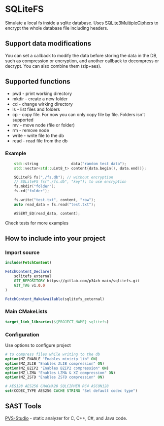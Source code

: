 # SQLiteFS

Simulate a local fs inside a sqlite database. Uses [SQLite3MultipleCiphers](https://github.com/utelle/SQLite3MultipleCiphers.git) to encrypt the whole database file including headers.

## Support data modifications

You can set a callback to modify the data before storing the data in the DB, such as compression or encryption, and another callback to decompress or decrypt. You can also combine them (zip+aes).

## Supported functions

* pwd - print working directory
* mkdir - create a new folder
* cd - change wirking directory
* ls - list files and folders
* cp - copy file. For now you can only copy file by file. Folders isn't supported
* mv - move node (file or folder)
* rm - remove node
* write - write file to the db
* read - read file from the db

### Example

```cpp
    std::string               data("random test data");
    std::vector<std::uint8_t> content{data.begin(), data.end()};

    SQLiteFS fs("./fs.db"); // without encryption
    // SQLiteFS fs("./fs.db", "key"); to use encryption
    fs.mkdir("folder");
    fs.cd("folder");

    fs.write("test.txt", content, "raw");
    auto read_data = fs.read("test.txt");

    ASSERT_EQ(read_data, content);
```

Check tests for more examples

## How to include into your project

### Import source

```cmake
include(FetchContent)

FetchContent_Declare(
    sqlitefs_external
    GIT_REPOSITORY https://gitlab.com/p34ch-main/sqlitefs.git
    GIT_TAG v1.0.0
)

FetchContent_MakeAvailable(sqlitefs_external)
```

### Main CMakeLists

```cmake
target_link_libraries(${PROJECT_NAME} sqlitefs)
```

### Configuration

Use options to configure project

```cmake
# to compress files while writing to the db
option(MZ_ENABLE "Enables minizip lib" ON)
option(MZ_ZLIB "Enables ZLIB compression" ON)
option(MZ_BZIP2 "Enables BZIP2 compression" ON)
option(MZ_LZMA "Enables LZMA & XZ compression" ON)
option(MZ_ZSTD "Enables ZSTD compression" ON)

# AES128 AES256 CHACHA20 SQLCIPHER RC4 ASCON128
set(CODEC_TYPE AES256 CACHE STRING "Set default codec type")
```

## SAST Tools

[PVS-Studio](https://pvs-studio.com/en/pvs-studio/?utm_source=website&utm_medium=github&utm_campaign=open_source) - static analyzer for C, C++, C#, and Java code.